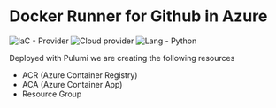 # Docker Runner for Github in Azure

![IaC - Provider](https://img.shields.io/badge/IaC_Provider-Pulumi-8A2BE2?logo=pulumi) ![Cloud provider](https://img.shields.io/badge/Cloud-Azure-blue?logo=microsoftazure) ![Lang - Python](https://img.shields.io/badge/Language-Python-blue?logo=python)

Deployed with Pulumi we are creating the following resources
- ACR (Azure Container Registry)
- ACA (Azure Container App)
- Resource Group